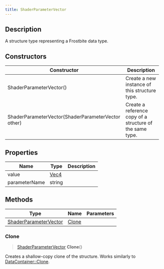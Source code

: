```yaml
---
title: ShaderParameterVector
---
```

## Description

A structure type representing a Frostbite data type.

## Constructors

| Constructor                                        | Description                                              |
| -------------------------------------------------- | -------------------------------------------------------- |
| ShaderParameterVector()                            | Create a new instance of this structure type.            |
| ShaderParameterVector(ShaderParameterVector other) | Create a reference copy of a structure of the same type. |

## Properties

| Name          | Type                              | Description |
| ------------- | --------------------------------- | ----------- |
| value         | [Vec4](/vext/ref/shared/class/vec4) |             |
| parameterName | string                            |             |

## Methods

| Type                                           | Name            | Parameters |
| ---------------------------------------------- | --------------- | ---------- |
| [ShaderParameterVector](ShaderParameterVector) | [Clone](#clone) |            |

### Clone

> [ShaderParameterVector](ShaderParameterVector) **Clone**()

Creates a shallow-copy clone of the structure. Works similarly to [DataContainer::Clone](/vext/ref/shared/class/datacontainer#clone).
